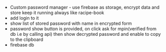 * Custom password manager - use firebase as storage, encrypt data and store keep it running always like racipe-book
* add login to it
* show list of stored password with name in encrypted form
* password show button is provided, on click ask for mpin(verified from db i.e by calling api) then show decrypted password and enable to copy to the clipboard
* firebase db